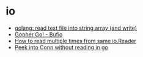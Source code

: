 # io

* [golang: read text file into string array (and write)](http://stackoverflow.com/questions/5884154/golang-read-text-file-into-string-array-and-write)
* [Gopher Go! - Bufio](https://vluxe.io/golang-bufio.html)
* [How to read multiple times from same io.Reader](https://stackoverflow.com/questions/39791021/how-to-read-multiple-times-from-same-io-reader)
* [Peek into Conn without reading in go](https://stackoverflow.com/questions/26196813/peek-into-conn-without-reading-in-go)
